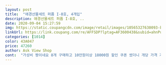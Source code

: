 ```yaml
---
layout: post 
title:  "애경선물세트 퍼퓸 I-8호, 4개입" 
description: 애경선물세트 퍼퓸 I-8호, ..
date: 2020-09-04 15:27:59 
img: https://static.coupangcdn.com/image/retail/images/10565327630093-bb2f5fc3-dd07-4945-895b-f1eadc7e5bbe.jpg 
linkUrl: https://link.coupang.com/re/AFFSDP?lptag=AF3600438&subid=ahnPublicAsk&pageKey=266698783&itemId=835861642&vendorItemId=5127608717&traceid=V0-113-3f9d328b186e08f0 
categories: [1014] 
color: 43A047 
price: 47260 
author: Ask View Shop 
cont:  "가성비 짱이네요 8개 구매하고 10만원이상 18000원 할인 쿠폰 썼더니 개당 가격 거의 만원 수준이에요 샴푸 3개에 린스1개 사려고 해도 그 돈은 줄 거 같은데 예쁜 포장박스까지 있어서 진짜 알차게 잘 산 거 같아요 받는 분도 취향 안 타고 유용한 제품 가격대는 비싸지는 않은 것으로 고른 것인데 매우 만족합니다 친정엄마가 수량 남으면 두어 개 본인몫으로 팔라고 하셨는데 딱 맞춰 산 거라 못 나눠 드렸어요... <br/> ㅎㅎ 많이 파세요!!<br/>걱정반 기대반으로 주문했는데 이가격에 이만하묜 최고의 선물이 될꺼같아요 유통기한도 넉넉하고 선물로 강추합니다 부담스럽지않은 선에서 가격도착하고 좋아요<br/>보통 상품평도 참고하고 구매하게 되니 제가 오늘받고 난후 느낌을 쓰네요 선물잘할께요 덕분에 감사합니다<br/>색깔에 맘에들고 향도 맘에들구 이가격에 4개나 .<br/>.<br/>최고에요 망설이지마세요 크기도 크네요 선물할맛나네요 ㅎ<br/>싸게 잘 구입한거 같아요<br/>유통기한때문에 걱정했는데 다행히 올해 생산된게 맞네요 상자도 민트에 분홍 넘잘어울리고 예쁘네요<br/>저렴해보이지 않아요.<br/><br/>추석 선물용으로 구입했는데,, 가격 대비 좋아요.<br/><br/>" 
---
```

